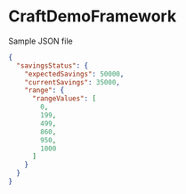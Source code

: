# CraftDemoFramework

Sample JSON file 

```json
{
  "savingsStatus": {
    "expectedSavings": 50000,
    "currentSavings": 35000,
    "range": {
      "rangeValues": [
        0,
        199,
        499,
        860,
        950,
        1000
      ]
    }
  }
}
```
